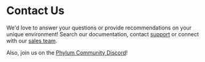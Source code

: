 # Contact Us

We'd love to answer your questions or provide recommendations on your unique environment! Search our documentation, contact [support](mailto:support@phylum.io) or connect with our [sales team](mailto:sales@phylum.io).

Also, join us on the [Phylum Community Discord](https://discord.gg/c9QnknWxm3)!
